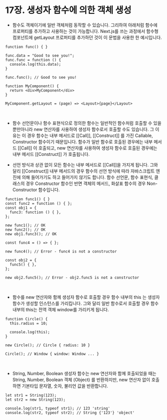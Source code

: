 # 17장. 생성자 함수에 의한 객체 생성

- 함수도 객체이기에 일반 객체처럼 동작할 수 있습니다. 그리하여 아래처럼 함수에 프로퍼티를 추가하고 사용하는 것이 가능합니다. Next.js를 쓰는 과정에서 함수형 컴포넌트에 getLayout 프로퍼티를 추가하던 것이 이 문법을 사용한 한 예시입니다.

```
function func() { }

func.data = "Good to see you!";
func.func = function () {
  console.log(this.data);
}

func.func(); // Good to see you!
```

```
function MyComponent() {
  return <div>MyComponent</div>
}

MyComponent.getLayout = (page) => <Layout>{page}</Layout>
```

<br />

- 함수 선언문이나 함수 표현식으로 정의한 함수는 일반적인 함수처럼 호출할 수 있을 뿐만아니라 new 연산자를 사용하여 생성자 함수로서 호출할 수도 있습니다. 그 이유는 이 경우 함수는 내부 메서드로 [[Call]], [[Construct]] 를 가진 Callable, Constructor 함수이기 때문입니다. 함수가 일반 함수로 호출된 경우에는 내부 메서드 [[Call]] 이 호출되고, new 연산자를 사용하여 생성자 함수로 호출된 경우에는 내부 메서드 [[Construct]] 가 호출됩니다.

- 선언 방식과 상관 없이 모든 함수는 내부 메서드로 [[Call]]을 가지게 됩니다. 그와 달리 [[Construct]] 내부 메서드의 경우 함수의 선언 방식에 따라 자바스크립트 엔진에 의해 들어가기도 하고 들어가지 않기도 합니다. 함수 선언문, 함수 표현식, 클래스의 경우 Constructor 함수인 반면 객체의 메서드, 화살표 함수의 경우 Non-Constructor 함수입니다.

```
function func1() { }
const func2 = function () { };
const obj1 = {
  func3: function () { },
};

new func1(); // OK
new func2(); // OK
new obj1.func3(); // OK
```

```
const func4 = () => { };

new func4(); // Error - func4 is not a constructor
```

```
const obj2 = {
  func5() { },
};

new obj2.func5(); // Error - obj2.func5 is not a constructor
```

<br />

- 함수를 new 연산자와 함께 생성자 함수로 호출할 경우 함수 내부의 this 는 생성자 함수가 생성할 인스턴스를 가리킵니다. 그와 달리 일반 함수로서 호출할 경우 함수 내부의 this는 전역 객체 window를 가리키게 됩니다.

```
function Circle() {
  this.radius = 10;

  console.log(this);
}

new Circle(); // Circle { radius: 10 }

Circle(); // Window { window: Window ... }
```

<br />

- String, Number, Boolean 생성자 함수는 new 연산자와 함께 호출되었을 때는 String, Number, Boolean 객체 (Object) 를 반환하지만, new 연산자 없이 호출하면 기본타입 문자열, 숫자, 불리언 값을 반환합니다.

```
let str1 = String(123);
let str2 = new String(123);

console.log(str1, typeof str1); // 123 'string'
console.log(str2, typeof str2); // String {'123'} 'object'
```
